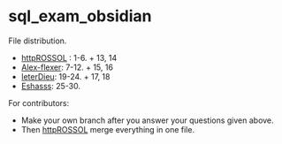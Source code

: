 # sql_exam_obsidian

File distribution.

- [httpROSSOL](https://github.com/httpROSSOL) : 1-6. + 13, 14
- [Alex-flexer](https://github.com/Alex-Flexer): 7-12. + 15, 16
- [leterDieu](https://github.com/leterDieu): 19-24. + 17, 18
- [Eshasss](https://github.com/Eshasss): 25-30.

For contributors:
 - Make your own branch after you answer your questions given above.
 - Then [httpROSSOL](https://github.com/httpROSSOL) merge everything in one file.
